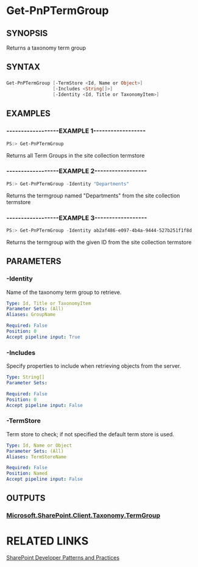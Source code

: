 # Get-PnPTermGroup

## SYNOPSIS
Returns a taxonomy term group

## SYNTAX 

### 
```powershell
Get-PnPTermGroup [-TermStore <Id, Name or Object>]
                 [-Includes <String[]>]
                 [-Identity <Id, Title or TaxonomyItem>]
```

## EXAMPLES

### ------------------EXAMPLE 1------------------
```powershell
PS:> Get-PnPTermGroup
```

Returns all Term Groups in the site collection termstore

### ------------------EXAMPLE 2------------------
```powershell
PS:> Get-PnPTermGroup -Identity "Departments"
```

Returns the termgroup named "Departments" from the site collection termstore

### ------------------EXAMPLE 3------------------
```powershell
PS:> Get-PnPTermGroup -Identity ab2af486-e097-4b4a-9444-527b251f1f8d
```

Returns the termgroup with the given ID from the site collection termstore

## PARAMETERS

### -Identity
Name of the taxonomy term group to retrieve.

```yaml
Type: Id, Title or TaxonomyItem
Parameter Sets: (All)
Aliases: GroupName

Required: False
Position: 0
Accept pipeline input: True
```

### -Includes
Specify properties to include when retrieving objects from the server.

```yaml
Type: String[]
Parameter Sets: 

Required: False
Position: 0
Accept pipeline input: False
```

### -TermStore
Term store to check; if not specified the default term store is used.

```yaml
Type: Id, Name or Object
Parameter Sets: (All)
Aliases: TermStoreName

Required: False
Position: Named
Accept pipeline input: False
```

## OUTPUTS

### [Microsoft.SharePoint.Client.Taxonomy.TermGroup](https://msdn.microsoft.com/en-us/library/microsoft.sharepoint.client.taxonomy.termgroup.aspx)

# RELATED LINKS

[SharePoint Developer Patterns and Practices](http://aka.ms/sppnp)